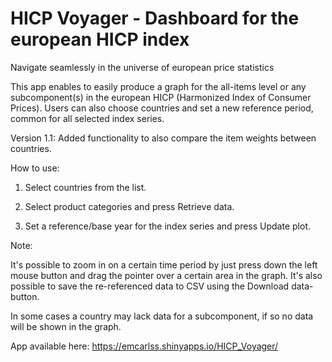 # HICP Voyager - Dashboard for the european HICP index


Navigate seamlessly in the universe of european price statistics

This app enables to easily produce a graph for the all-items level or any subcomponent(s) in the european HICP (Harmonized Index of Consumer Prices). Users can also choose countries and set a new reference period, common for all selected index series. 

Version 1.1: Added functionality to also compare the item weights between countries.

How to use:

1. Select countries from the list.

2. Select product categories and press Retrieve data.

3. Set a reference/base year for the index series and press Update plot.


Note:

It's possible to zoom in on a certain time period by just press down the left mouse button and drag the pointer over a certain area in the graph. It's also possible to save the re-referenced data to CSV using the Download data-button.

In some cases a country may lack data for a subcomponent, if so no data will be shown in the graph.

App available here:
https://emcarlss.shinyapps.io/HICP_Voyager/

